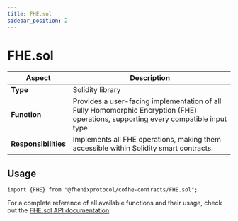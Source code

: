 ```yaml
---
title: FHE.sol
sidebar_position: 2
---
```


# FHE.sol

| Aspect | Description |
|--------|-------------|
| **Type** | Solidity library |
| **Function** | Provides a user-facing implementation of all Fully Homomorphic Encryption (FHE) operations, supporting every compatible input type. |
| **Responsibilities** | Implements all FHE operations, making them accessible within Solidity smart contracts.|

## Usage

```solidity
import {FHE} from "@fhenixprotocol/cofhe-contracts/FHE.sol";
```

For a complete reference of all available functions and their usage, check out the [FHE.sol API documentation](../../solidity-api/FHE.md).

